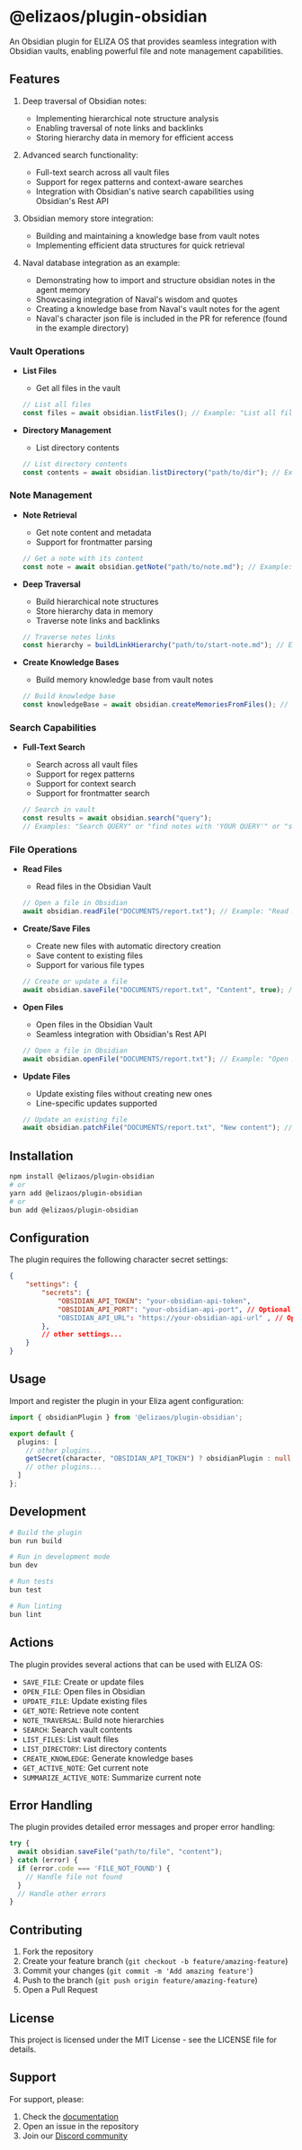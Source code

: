 # @elizaos/plugin-obsidian

An Obsidian plugin for ELIZA OS that provides seamless integration with Obsidian vaults, enabling powerful file and note management capabilities.

## Features

1. Deep traversal of Obsidian notes:
   - Implementing hierarchical note structure analysis
   - Enabling traversal of note links and backlinks
   - Storing hierarchy data in memory for efficient access

2. Advanced search functionality:
   - Full-text search across all vault files
   - Support for regex patterns and context-aware searches
   - Integration with Obsidian's native search capabilities using Obsidian's Rest API

3. Obsidian memory store integration:
   - Building and maintaining a knowledge base from vault notes
   - Implementing efficient data structures for quick retrieval

4. Naval database integration as an example:
   - Demonstrating how to import and structure obsidian notes in the agent memory
   - Showcasing integration of Naval's wisdom and quotes
   - Creating a knowledge base from Naval's vault notes for the agent
   - Naval's character json file is included in the PR for reference (found in the example directory)

### Vault Operations

- **List Files**
  - Get all files in the vault

  ```typescript
  // List all files
  const files = await obsidian.listFiles(); // Example: "List all files"
  ```

- **Directory Management**
  - List directory contents

  ```typescript
  // List directory contents
  const contents = await obsidian.listDirectory("path/to/dir"); // Example: "List directory PATH" or "ls PATH"
  ```

### Note Management

- **Note Retrieval**
  - Get note content and metadata
  - Support for frontmatter parsing

  ```typescript
  // Get a note with its content
  const note = await obsidian.getNote("path/to/note.md"); // Example: "Get note PATH"
  ```

- **Deep Traversal**
  - Build hierarchical note structures
  - Store hierarchy data in memory
  - Traverse note links and backlinks

  ```typescript
  // Traverse notes links
  const hierarchy = buildLinkHierarchy("path/to/start-note.md"); // Example: "Map links in PATH"
  ```

- **Create Knowledge Bases**
  - Build memory knowledge base from vault notes

  ```typescript
  // Build knowledge base
  const knowledgeBase = await obsidian.createMemoriesFromFiles(); // Example: "Create knowledge base"
  ```

### Search Capabilities

- **Full-Text Search**
  - Search across all vault files
  - Support for regex patterns
  - Support for context search
  - Support for frontmatter search

  ```typescript
  // Search in vault
  const results = await obsidian.search("query");
  // Examples: "Search QUERY" or "find notes with 'YOUR QUERY'" or "search notes named 'FILENAME'"
  ```

### File Operations

- **Read Files**
  - Read files in the Obsidian Vault

  ```typescript
  // Open a file in Obsidian
  await obsidian.readFile("DOCUMENTS/report.txt"); // Example: "Read DOCUMENTS/report.txt"
  ```

- **Create/Save Files**
  - Create new files with automatic directory creation
  - Save content to existing files
  - Support for various file types

  ```typescript
  // Create or update a file
  await obsidian.saveFile("DOCUMENTS/report.txt", "Content", true); // Example: "Save DOCUMENTS/report.txt"
  ```

- **Open Files**
  - Open files in the Obsidian Vault
  - Seamless integration with Obsidian's Rest API

  ```typescript
  // Open a file in Obsidian
  await obsidian.openFile("DOCUMENTS/report.txt"); // Example: "Open DOCUMENTS/report.txt"
  ```

- **Update Files**
  - Update existing files without creating new ones
  - Line-specific updates supported

  ```typescript
  // Update an existing file
  await obsidian.patchFile("DOCUMENTS/report.txt", "New content"); // Example: "Update DOCUMENTS/report.txt"
  ```

## Installation

```bash
npm install @elizaos/plugin-obsidian
# or
yarn add @elizaos/plugin-obsidian
# or
bun add @elizaos/plugin-obsidian
```

## Configuration

The plugin requires the following character secret settings:

```json
{
    "settings": {
        "secrets": {
            "OBSIDIAN_API_TOKEN": "your-obsidian-api-token",
            "OBSIDIAN_API_PORT": "your-obsidian-api-port", // Optional (default: 27123)
            "OBSIDIAN_API_URL": "https://your-obsidian-api-url" , // Optional (default: "http://127.0.0.1:27123")
        },
        // other settings...
    }
}
```

## Usage

Import and register the plugin in your Eliza agent configuration:

```typescript
import { obsidianPlugin } from '@elizaos/plugin-obsidian';

export default {
  plugins: [
    // other plugins...
    getSecret(character, "OBSIDIAN_API_TOKEN") ? obsidianPlugin : null,
    // other plugins...
  ]
};
```

## Development

```bash
# Build the plugin
bun run build

# Run in development mode
bun dev

# Run tests
bun test

# Run linting
bun lint
```

## Actions

The plugin provides several actions that can be used with ELIZA OS:

- `SAVE_FILE`: Create or update files
- `OPEN_FILE`: Open files in Obsidian
- `UPDATE_FILE`: Update existing files
- `GET_NOTE`: Retrieve note content
- `NOTE_TRAVERSAL`: Build note hierarchies
- `SEARCH`: Search vault contents
- `LIST_FILES`: List vault files
- `LIST_DIRECTORY`: List directory contents
- `CREATE_KNOWLEDGE`: Generate knowledge bases
- `GET_ACTIVE_NOTE`: Get current note
- `SUMMARIZE_ACTIVE_NOTE`: Summarize current note

## Error Handling

The plugin provides detailed error messages and proper error handling:

```typescript
try {
  await obsidian.saveFile("path/to/file", "content");
} catch (error) {
  if (error.code === 'FILE_NOT_FOUND') {
    // Handle file not found
  }
  // Handle other errors
}
```

## Contributing

1. Fork the repository
2. Create your feature branch (`git checkout -b feature/amazing-feature`)
3. Commit your changes (`git commit -m 'Add amazing feature'`)
4. Push to the branch (`git push origin feature/amazing-feature`)
5. Open a Pull Request

## License

This project is licensed under the MIT License - see the LICENSE file for details.

## Support

For support, please:

1. Check the [documentation](https://elizaos.github.io/eliza/)
2. Open an issue in the repository
3. Join our [Discord community](https://discord.gg/elizaos)

